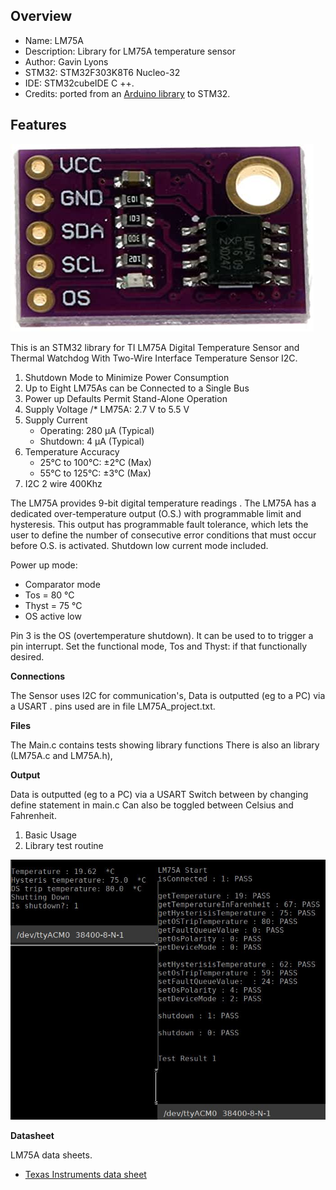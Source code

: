 Overview
--------------------------------------------
* Name: LM75A
* Description: 
Library for LM75A  temperature sensor
* Author: Gavin Lyons
* STM32: STM32F303K8T6 Nucleo-32 
* IDE:  STM32cubeIDE C ++.
* Credits: ported from an [Arduino library](https://github.com/m2m-solutions/M2M_LM75A) to STM32. 

Features
----------------------
 ![mod](https://github.com/gavinlyonsrepo/STM32_projects/blob/master/images/lm75a.jpg)
 
This is an STM32 library for TI LM75A Digital Temperature Sensor and Thermal Watchdog With Two-Wire Interface Temperature Sensor I2C.

1. Shutdown Mode to Minimize Power Consumption
2. Up to Eight LM75As can be Connected to a Single Bus
3. Power up Defaults Permit Stand-Alone Operation
4. Supply Voltage
	/* LM75A: 2.7 V to 5.5 V
5. Supply Current
	* Operating: 280 μA (Typical)
	* Shutdown: 4 μA (Typical)
6. Temperature Accuracy
	*  25°C to 100°C: ±2°C (Max)
	*  55°C to 125°C: ±3°C (Max)
7. I2C 2 wire 400Khz

The LM75A provides 9-bit digital temperature
readings . The LM75A has a dedicated over-temperature output
(O.S.) with programmable limit and hysteresis. This
output has programmable fault tolerance, which lets
the user to define the number of consecutive error
conditions that must occur before O.S. is activated.
Shutdown low current mode included. 

Power up mode:
 - Comparator mode
 - Tos = 80 °C
 - Thyst = 75 °C
 - OS active low

Pin 3 is the OS (overtemperature shutdown). It can be used to to trigger a pin interrupt.
Set the functional mode, Tos and Thyst: if that functionally desired.

**Connections**

The Sensor uses I2C for communication's, Data is outputted (eg to a PC) via a USART .
pins  used are in file LM75A_project.txt.

**Files**

The Main.c contains tests showing library functions
There is also an  library (LM75A.c and LM75A.h),

**Output**

Data is outputted (eg to a PC) via a USART
Switch between by changing define statement in main.c 
Can also be toggled between Celsius and Fahrenheit. 
 
1. Basic Usage
2. Library test  routine

![mod1](https://github.com/gavinlyonsrepo/STM32_projects/blob/master/images/lm75aoutput.jpg)

**Datasheet**

LM75A data sheets.
 - [Texas Instruments data sheet](http://www.ti.com/lit/ds/symlink/lm75a.pdf)
